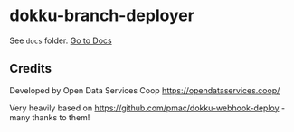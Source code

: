 # dokku-branch-deployer

See `docs` folder. [Go to Docs](docs/index.md)

## Credits

Developed by Open Data Services Coop https://opendataservices.coop/

Very heavily based on https://github.com/pmac/dokku-webhook-deploy - many thanks to them!
